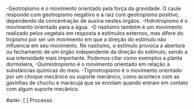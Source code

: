 -Geotropismo é o movimento orientado pela força da gravidade. O caule responde com geotropismo negativo e a raiz com geotropismo positivo, dependendo da concentração de auxina nestes órgãos.
-Hidrotropismo é o movimento orientado para a água.
-O nastismo também é um movimento realizado pelos vegetais em resposta a estímulos externos, mas difere do tropismo por ser um movimento em que a direção do estímulo não influencia em seu movimento. No nastismo, o estímulo provoca a abertura ou fechamento de um órgão independente da direção do estímulo, sendo a sua intensidade mais importante. Podemos citar como exemplos a planta dormideira,
-Quimiotropismo é o movimento orientado em relação a substâncias químicas do meio.
-Tigmotropismo é o movimento orientado por um choque mecânico ou suporte mecânico, como acontece com as gavinhas de chuchu e maracujá que se enrolam quando entram em contato com algum suporte mecânico.

#anki- [ ] Processo 
